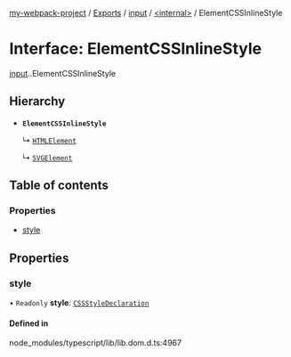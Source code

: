 [my-webpack-project](../README.md) / [Exports](../modules.md) / [input](../modules/input.md) / [<internal\>](../modules/input._internal_.md) / ElementCSSInlineStyle

# Interface: ElementCSSInlineStyle

[input](../modules/input.md).[<internal>](../modules/input._internal_.md).ElementCSSInlineStyle

## Hierarchy

- **`ElementCSSInlineStyle`**

  ↳ [`HTMLElement`](input._internal_.HTMLElement.md)

  ↳ [`SVGElement`](input._internal_.SVGElement.md)

## Table of contents

### Properties

- [style](input._internal_.ElementCSSInlineStyle.md#style)

## Properties

### style

• `Readonly` **style**: [`CSSStyleDeclaration`](../modules/input._internal_.md#cssstyledeclaration)

#### Defined in

node_modules/typescript/lib/lib.dom.d.ts:4967
